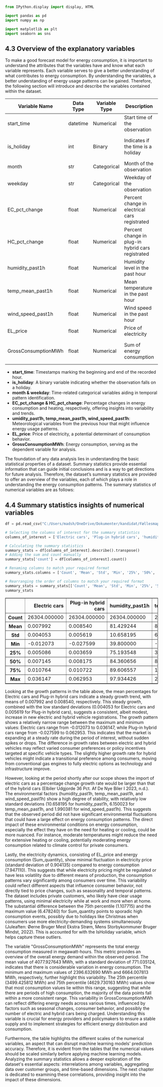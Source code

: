---
---

```python
from IPython.display import display, HTML

import pandas as pd
import numpy as np

import matplotlib as plt
import seaborn as sns
```

## 4.3 Overview of the explanatory variables

To make a good forecast model for energy consumption, it is important to understand the attributes that the variables have and know what each variable represents. Each variable serves to give a better understanding of what contributes to energy consumption. By understanding the variables, a better understanding of energy usage patterns can be gained. Therefore, the following section will introduce and describe the variables contained within the dataset.

| Variable Name | Data Type | Variable Type | Description | Source | Additional Notes |
|---------------|-----------|---------------|-------------|--------|------------------|
| start_time | datetime | Numerical | Start time of the observation | Gathered from energidataservice.dk  | - |
| is_holiday | int | Binary | Indicates if the time is a holiday | python library *holidays* | 1 for holiday, 0 for non-holiday |
| month | str | Categorical | Month of the observation | python library *calender* | - |
| weekday | str | Categorical | Weekday of the observation | python library *calender* | - |
| EC_pct_change | float | Numerical | Percent change in electrical cars registrated | Gathered from DST.dk | - |
| HC_pct_change | float | Numerical | Percent change in plug-in hybrid cars registrated | Gathered from DST.dk | - |
| humidity_past1h | float | Numerical | Humidity level in the past hour | Gathered from DMI.dk | - |
| temp_mean_past1h | float | Numerical | Mean temperature in the past hour | Gathered from DMI.dk | - |
| wind_speed_past1h | float | Numerical | Wind speed in the past hour | Gathered from DMI.dk | - |
| EL_price | float | Numerical | Price of electricity | Gathered from DST.dk | - |
| GrossConsumptionMWh | float | Numerical | Sum of energy consumption | Gathered from energidataservice.dk | Dependent variable for analysis |

- **start_time**: Timestamps marking the beginning and end of the recorded hour.
- **is_holiday**: A binary variable indicating whether the observation falls on a holiday.
- **month & weekday**: Time-related categorical variables aiding in temporal pattern identification.
- **EC_pct_change & HC_pct_change**: Percentage changes in energy consumption and heating, respectively, offering insights into variability and trends.
- **umidity_past1h, temp_mean_past1h, wind_speed_past1h**: Meteorological variables from the previous hour that might influence energy usage patterns.
- **EL_price**: Price of electricity, a potential determinant of consumption behavior.
- **GrossConsumptionMWh**: Energy consumption, serving as the dependent variable for analysis.

The foundation of any data analysis lies in understanding the basic statistical properties of a dataset. Summary statistics provide essential information that can guide initial conclusions and is a way to get directions for future analysis. Therefore, the dataset’s summary statistics are provided to offer an overview of the variables, each of which plays a role in understanding the energy consumption patterns. The summary statistics of numerical variables are as follows:

## 4.4 Summary statistics insights of numerical variables


```python
df = pd.read_csv("C:/Users/madsh/OneDrive/Dokumenter/kandidat/Fællesmappe/Forecasting-energy-consumption/Data Cleaning/output_file.csv", encoding="utf-8")
```

```python
# Selecting the columns of interest for the summary statistics
columns_of_interest = ['Electric cars', 'Plug-in hybrid cars', 'humidity_past1h', 'temp_mean_past1h', 'wind_speed_past1h', 'EL_price','GrossConsumptionMWh']

# Calculating the summary statistics
summary_stats = df[columns_of_interest].describe().transpose()
# Adding the sum and count manually
summary_stats['count'] = df[columns_of_interest].count()

# Renaming columns to match your required format
summary_stats.columns = ['Count', 'Mean', 'Std', 'Min', '25%', '50%', '75%', 'Max']

# Rearranging the order of columns to match your required format
summary_stats = summary_stats[['Count', 'Mean', 'Std', 'Min', '25%', '50%', '75%', 'Max']].transpose()
summary_stats
```




<div>
<style scoped>
    .dataframe tbody tr th:only-of-type {
        vertical-align: middle;
    }

    .dataframe tbody tr th {
        vertical-align: top;
    }

    .dataframe thead th {
        text-align: right;
    }
</style>
<table border="1" class="dataframe">
  <thead>
    <tr style="text-align: right;">
      <th></th>
      <th>Electric cars</th>
      <th>Plug-in hybrid cars</th>
      <th>humidity_past1h</th>
      <th>temp_mean_past1h</th>
      <th>wind_speed_past1h</th>
      <th>EL_price</th>
      <th>GrossConsumptionMWh</th>
    </tr>
  </thead>
  <tbody>
    <tr>
      <th>Count</th>
      <td>26304.000000</td>
      <td>26304.000000</td>
      <td>26304.000000</td>
      <td>26304.000000</td>
      <td>26304.000000</td>
      <td>26304.000000</td>
      <td>26304.000000</td>
    </tr>
    <tr>
      <th>Mean</th>
      <td>0.007992</td>
      <td>0.008540</td>
      <td>81.429244</td>
      <td>8.331720</td>
      <td>4.834021</td>
      <td>0.816396</td>
      <td>4077.927643</td>
    </tr>
    <tr>
      <th>Std</th>
      <td>0.004053</td>
      <td>0.005619</td>
      <td>10.658195</td>
      <td>6.150023</td>
      <td>1.990381</td>
      <td>0.904135</td>
      <td>771.035124</td>
    </tr>
    <tr>
      <th>Min</th>
      <td>-0.012073</td>
      <td>-0.027599</td>
      <td>39.800000</td>
      <td>-9.755000</td>
      <td>0.980000</td>
      <td>-0.365245</td>
      <td>2396.632690</td>
    </tr>
    <tr>
      <th>25%</th>
      <td>0.005086</td>
      <td>0.003659</td>
      <td>75.193548</td>
      <td>3.242623</td>
      <td>3.319643</td>
      <td>0.219713</td>
      <td>3499.425812</td>
    </tr>
    <tr>
      <th>50%</th>
      <td>0.007145</td>
      <td>0.008175</td>
      <td>84.360656</td>
      <td>8.131967</td>
      <td>4.551724</td>
      <td>0.465135</td>
      <td>4068.527038</td>
    </tr>
    <tr>
      <th>75%</th>
      <td>0.010764</td>
      <td>0.010722</td>
      <td>89.606557</td>
      <td>13.295020</td>
      <td>6.061507</td>
      <td>1.107715</td>
      <td>4629.730163</td>
    </tr>
    <tr>
      <th>Max</th>
      <td>0.036147</td>
      <td>0.062953</td>
      <td>97.934426</td>
      <td>26.935593</td>
      <td>16.248214</td>
      <td>6.478240</td>
      <td>6664.007813</td>
    </tr>
  </tbody>
</table>
</div>



Looking at the growth patterns in the table above, the mean percentages for Electric cars and Plug-in hybrid cars indicate a steady growth trend, with means of 0.007992 and 0.008540, respectively. This steady growth, combined with the low standard deviations (0.004053 for Electric cars and 0.005619 for Plug-in hybrid cars), suggests a consistent, albeit modest, increase in new electric and hybrid vehicle registrations. The growth pattern shows a relatively narrow range between the maximum and minimum values: Electric cars range from -0.012073 to 0.036147, while Plug-in hybrid cars range from -0.027599 to 0.062953. This indicates that the market is expanding at a steady rate during the period of interest, without sudden spikes or drops. The difference in growth rates between electric and hybrid vehicles may reflect varied consumer preferences or policy incentives targeted at specific vehicle types. The slightly higher growth rate for hybrid vehicles might indicate a transitional preference among consumers, moving from conventional gas engines to fully electric options as technology and infrastructure improve.

However, looking at the period shortly after our scope shows the import of electric cars as a percentage change growth rate would be larger than that of the hybrid cars (Elbiler Udgjorde 36 Pct. Af De Nye Biler I 2023, n.d.). The environmental factors (humidity_past1h, temp_mean_past1h, and wind_speed_past1h) show a high degree of stability, with relatively low standard deviations (10.658195 for humidity_past1h, 6.150023 for temp_mean_past1h, and 1.990381 for wind_speed_past1h). This suggests that the observed period did not have significant environmental fluctuations that could have a large effect on energy consumption patterns. The direct impact of these environmental conditions on energy consumption, especially the effect they have on the need for heating or cooling, could be more nuanced. For instance, moderate temperatures might reduce the need for extensive heating or cooling, potentially moderating energy consumption related to climate control for private consumers.

Lastly, the electricity dynamics, consisting of EL_price and energy consumption (Sum_quantity), show minimal fluctuation in electricity price (standard deviation of 0.904135) compared to energy consumption (7.947110). This suggests that while electricity pricing might be regulated or have less volatility due to different means of production, the consumption patterns vary significantly among consumers over time. This variability could reflect different aspects that influence consumer behavior, not directly tied to price changes, such as seasonality and temporal patterns. The dataset includes private customers, who likely have clear usage patterns, using minimal electricity while at work and more when at home. The substantial difference between the 75th percentile (1.107715) and the maximum value (6.478240) for Sum_quantity points to sporadic high consumption events, possibly due to holidays like Christmas when consumers use more electricity-demanding systems simultaneously (Juleaften: Øerne Bruger Mest Ekstra Strøm, Mens Storbykommuner Bruger Mindst, 2022). This is accounted for with the IsHoliday variable, which helps capture these outliers.

The variable "GrossConsumptionMWh" represents the total energy consumption measured in megawatt-hours. This metric provides an overview of the overall energy demand within the observed period. The mean value of 4077.927643 MWh, with a standard deviation of 771.035124, indicates that there is considerable variation in energy consumption. The minimum and maximum values of 2396.632690 MWh and 6664.007813 MWh, respectively, further highlight this variability. The 25th percentile (3499.425812 MWh) and 75th percentile (4629.730163 MWh) values show that most consumption values lie within this range, suggesting that while there are periods of high consumption, the majority of the data points fall within a more consistent range. This variability in GrossConsumptionMWh can reflect differing energy needs across various times, influenced by factors such as seasonal changes, consumer behavior, and possibly the number of electric and hybrid cars being charged. Understanding this variable is crucial for energy providers and policymakers to ensure a stable supply and to implement strategies for efficient energy distribution and consumption.

Furthermore, the table highlights the different scales of the numerical variables, an aspect that can disrupt machine learning models' prediction accuracy. Therefore, it is evident from the tables that the numerical values should be scaled similarly before applying machine learning models. Analyzing the summary statistics allows a deeper exploration of the dataset's essential aspects: interrelations among variables, aggregating data over customer groups, and time-based dimensions. The next chapter is dedicated to examining these correlations, providing insight into the impact of these dimensions.
